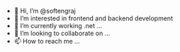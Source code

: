 - 👋 Hi, I’m @softengraj
- 👀 I’m interested in frontend and backend development
- 🌱 I’m currently working .net ...
- 💞️ I’m looking to collaborate on ...
- 📫 How to reach me ...

<!---
softengraj/softengraj is a ✨ special ✨ repository because its `README.md` (this file) appears on your GitHub profile.
You can click the Preview link to take a look at your changes.
--->
